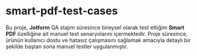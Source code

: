 # smart-pdf-test-cases
Bu proje, **Jotform** QA stajım süresince bireysel olarak test ettiğim **Smart PDF** özelliğine ait manuel test senaryolarını içermektedir. Proje süresince, ürünün kullanıcı dostu ve hatasız çalışmasını sağlamak amacıyla detaylı bir şekilde baştan sona manuel testler uygulanmıştır.
